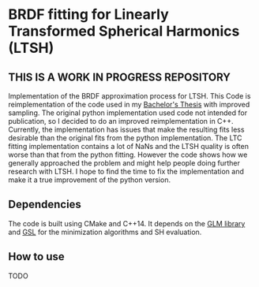 # BRDF fitting for Linearly Transformed Spherical Harmonics (LTSH)

## THIS IS A WORK IN PROGRESS REPOSITORY

Implementation of the BRDF approximation process for LTSH. This Code is reimplementation of the code used in my [Bachelor's Thesis](http://www.jallmenroeder.de/2020/11/19/linearly-transformed-spherical-harmonics/) with improved sampling. The original python implementation used code not intended for publication, so I decided to do an improved reimplementation in C++. Currently, the implementation has issues that make the resulting fits less desirable than the original fits from the python implementation. The LTC fitting implementation contains a lot of NaNs and the LTSH quality is often worse than that from the python fitting. However the code shows how we generally approached the problem and might help people doing further research with LTSH. I hope to find the time to fix the implementation and make it a true improvement of the python version. 
## Dependencies
The code is built using CMake and C++14. It depends on the [GLM library](https://github.com/g-truc/glm) and [GSL](https://www.gnu.org/software/gsl/doc/html/index.html) for the minimization algorithms and SH evaluation.
## How to use
TODO
